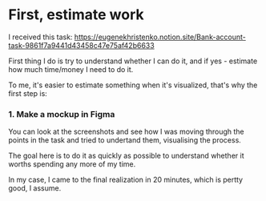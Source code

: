 # First, estimate work

I received this task: https://eugenekhristenko.notion.site/Bank-account-task-9861f7a9441d43458c47e75af42b6633

First thing I do is try to understand whether I can do it, and if yes - estimate how much time/money I need to do it.

To me, it's easier to estimate something when it's visualized, that's why the first step is:

### **1. Make a mockup in Figma**

You can look at the screenshots and see how I was moving through the points in the task and tried to undertand them, visualising the process.

The goal here is to do it as quickly as possible to understand whether it worths spending any more of my time.

In my case, I came to the final realization in 20 minutes, which is pertty good, I assume.
